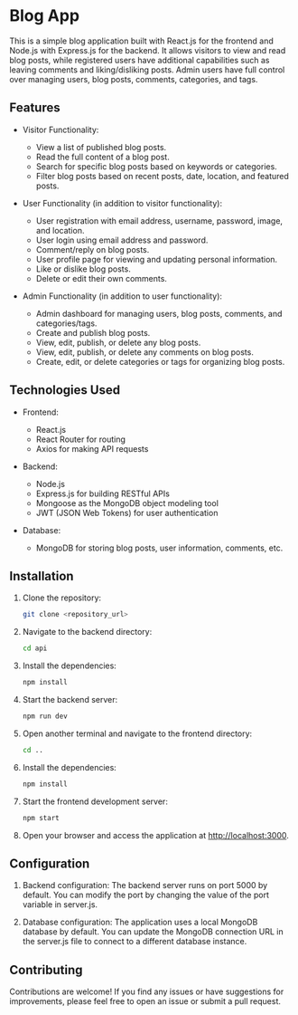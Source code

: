# Blog App

This is a simple blog application built with React.js for the frontend and Node.js with Express.js for the backend. It allows visitors to view and read blog posts, while registered users have additional capabilities such as leaving comments and liking/disliking posts. Admin users have full control over managing users, blog posts, comments, categories, and tags.

## Features

- Visitor Functionality:
  - View a list of published blog posts.
  - Read the full content of a blog post.
  - Search for specific blog posts based on keywords or categories.
  - Filter blog posts based on recent posts, date, location, and featured posts.

- User Functionality (in addition to visitor functionality):
  - User registration with email address, username, password, image, and location.
  - User login using email address and password.
  - Comment/reply on blog posts.
  - User profile page for viewing and updating personal information.
  - Like or dislike blog posts.
  - Delete or edit their own comments.

- Admin Functionality (in addition to user functionality):
  - Admin dashboard for managing users, blog posts, comments, and categories/tags.
  - Create and publish blog posts.
  - View, edit, publish, or delete any blog posts.
  - View, edit, publish, or delete any comments on blog posts.
  - Create, edit, or delete categories or tags for organizing blog posts.

## Technologies Used

- Frontend:
  - React.js
  - React Router for routing
  - Axios for making API requests

- Backend:
  - Node.js
  - Express.js for building RESTful APIs
  - Mongoose as the MongoDB object modeling tool
  - JWT (JSON Web Tokens) for user authentication

- Database:
  - MongoDB for storing blog posts, user information, comments, etc.

## Installation

1. Clone the repository:

   ```bash
   git clone <repository_url>

2. Navigate to the backend directory:

    ```bash
    cd api

3. Install the dependencies:

    ```bash
    npm install

4. Start the backend server:

    ```bash
    npm run dev

5. Open another terminal and navigate to the frontend directory:

    ```bash
    cd ..

6. Install the dependencies:

    ```bash
    npm install

7. Start the frontend development server:

    ```bash
    npm start

8. Open your browser and access the application at <http://localhost:3000>.

## Configuration

1. Backend configuration:
    The backend server runs on port 5000 by default. You can modify the port by changing the value of the port variable in server.js.

2. Database configuration:
    The application uses a local MongoDB database by default. You can update the MongoDB connection URL in the server.js file to connect to a different database instance.

## Contributing

Contributions are welcome! If you find any issues or have suggestions for improvements, please feel free to open an issue or submit a pull request.
